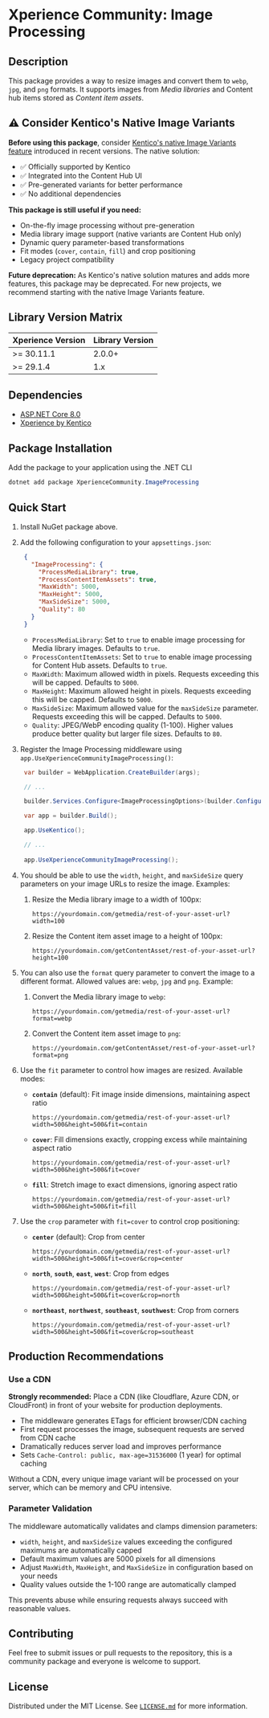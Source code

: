 ﻿# Xperience Community: Image Processing

## Description

This package provides a way to resize images and convert them to `webp`, `jpg`, and `png` formats. It supports images from *Media libraries* and Content hub items stored as *Content item assets*.

## ⚠️ Consider Kentico's Native Image Variants

**Before using this package**, consider [Kentico's native Image Variants feature](https://docs.kentico.com/documentation/business-users/content-hub/content-item-assets#image-variants) introduced in recent versions. The native solution:
- ✅ Officially supported by Kentico
- ✅ Integrated into the Content Hub UI
- ✅ Pre-generated variants for better performance
- ✅ No additional dependencies

**This package is still useful if you need:**
- On-the-fly image processing without pre-generation
- Media library image support (native variants are Content Hub only)
- Dynamic query parameter-based transformations
- Fit modes (`cover`, `contain`, `fill`) and crop positioning
- Legacy project compatibility

**Future deprecation:** As Kentico's native solution matures and adds more features, this package may be deprecated. For new projects, we recommend starting with the native Image Variants feature.

## Library Version Matrix

| Xperience Version | Library Version |
| ----------------- | --------------- |
| >= 30.11.1        | 2.0.0+          |
| >= 29.1.4         | 1.x             |

## Dependencies

- [ASP.NET Core 8.0](https://dotnet.microsoft.com/en-us/download)
- [Xperience by Kentico](https://docs.xperience.io/xp/changelog)

## Package Installation

Add the package to your application using the .NET CLI

```powershell
dotnet add package XperienceCommunity.ImageProcessing
```

## Quick Start

1. Install NuGet package above.

1. Add the following configuration to your `appsettings.json`:

   ```json
    {
      "ImageProcessing": {
        "ProcessMediaLibrary": true,
        "ProcessContentItemAssets": true,
        "MaxWidth": 5000,
        "MaxHeight": 5000,
        "MaxSideSize": 5000,
        "Quality": 80
      }
    }
   ```

    - `ProcessMediaLibrary`: Set to `true` to enable image processing for Media library images. Defaults to `true`.
    - `ProcessContentItemAssets`: Set to `true` to enable image processing for Content Hub assets. Defaults to `true`.
    - `MaxWidth`: Maximum allowed width in pixels. Requests exceeding this will be capped. Defaults to `5000`.
    - `MaxHeight`: Maximum allowed height in pixels. Requests exceeding this will be capped. Defaults to `5000`.
    - `MaxSideSize`: Maximum allowed value for the `maxSideSize` parameter. Requests exceeding this will be capped. Defaults to `5000`.
    - `Quality`: JPEG/WebP encoding quality (1-100). Higher values produce better quality but larger file sizes. Defaults to `80`.

    
1. Register the Image Processing middleware using `app.UseXperienceCommunityImageProcessing()`:

   ```csharp
    var builder = WebApplication.CreateBuilder(args);

    // ...

    builder.Services.Configure<ImageProcessingOptions>(builder.Configuration.GetSection("ImageProcessing"));

    var app = builder.Build();

    app.UseKentico();

    // ...
       
    app.UseXperienceCommunityImageProcessing();
   ```

                          
1. You should be able to use the `width`, `height`, and `maxSideSize` query parameters on your image URLs to resize the image. Examples:

    1. Resize the Media library image to a width of 100px:
       ```
       https://yourdomain.com/getmedia/rest-of-your-asset-url?width=100
       ```
    1. Resize the Content item asset image to a height of 100px:
       ```
       https://yourdomain.com/getContentAsset/rest-of-your-asset-url?height=100
       ```
       
1. You can also use the `format` query parameter to convert the image to a different format. Allowed values are: `webp`, `jpg` and `png`. Example:

    1. Convert the Media library image to `webp`:
       ```
       https://yourdomain.com/getmedia/rest-of-your-asset-url?format=webp
       ```
   1. Convert the Content item asset image to `png`:
      ```
      https://yourdomain.com/getContentAsset/rest-of-your-asset-url?format=png
      ```

1. Use the `fit` parameter to control how images are resized. Available modes:

    - **`contain`** (default): Fit image inside dimensions, maintaining aspect ratio
      ```
      https://yourdomain.com/getmedia/rest-of-your-asset-url?width=500&height=500&fit=contain
      ```

    - **`cover`**: Fill dimensions exactly, cropping excess while maintaining aspect ratio
      ```
      https://yourdomain.com/getmedia/rest-of-your-asset-url?width=500&height=500&fit=cover
      ```

    - **`fill`**: Stretch image to exact dimensions, ignoring aspect ratio
      ```
      https://yourdomain.com/getmedia/rest-of-your-asset-url?width=500&height=500&fit=fill
      ```

1. Use the `crop` parameter with `fit=cover` to control crop positioning:

    - **`center`** (default): Crop from center
      ```
      https://yourdomain.com/getmedia/rest-of-your-asset-url?width=500&height=500&fit=cover&crop=center
      ```

    - **`north`**, **`south`**, **`east`**, **`west`**: Crop from edges
      ```
      https://yourdomain.com/getmedia/rest-of-your-asset-url?width=500&height=500&fit=cover&crop=north
      ```

    - **`northeast`**, **`northwest`**, **`southeast`**, **`southwest`**: Crop from corners
      ```
      https://yourdomain.com/getmedia/rest-of-your-asset-url?width=500&height=500&fit=cover&crop=southeast
      ```

## Production Recommendations

### Use a CDN

**Strongly recommended:** Place a CDN (like Cloudflare, Azure CDN, or CloudFront) in front of your website for production deployments.

- The middleware generates ETags for efficient browser/CDN caching
- First request processes the image, subsequent requests are served from CDN cache
- Dramatically reduces server load and improves performance
- Sets `Cache-Control: public, max-age=31536000` (1 year) for optimal caching

Without a CDN, every unique image variant will be processed on your server, which can be memory and CPU intensive.

### Parameter Validation

The middleware automatically validates and clamps dimension parameters:

- `width`, `height`, and `maxSideSize` values exceeding the configured maximums are automatically capped
- Default maximum values are 5000 pixels for all dimensions
- Adjust `MaxWidth`, `MaxHeight`, and `MaxSideSize` in configuration based on your needs
- Quality values outside the 1-100 range are automatically clamped

This prevents abuse while ensuring requests always succeed with reasonable values.

## Contributing

Feel free to submit issues or pull requests to the repository, this is a community package and everyone is welcome to support.

## License

Distributed under the MIT License. See [`LICENSE.md`](LICENSE.md) for more information.